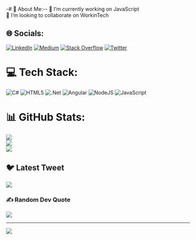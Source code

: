 -# 💫 About Me:--
🔭 I’m currently working on JavaScript<br>👯 I’m looking to collaborate on WorkinTech<br>


## 🌐 Socials:
[![LinkedIn](https://img.shields.io/badge/LinkedIn-%230077B5.svg?logo=linkedin&logoColor=white)](https://linkedin.com/in/www.linkedin.com/in/omurcanuslu/) [![Medium](https://img.shields.io/badge/Medium-12100E?logo=medium&logoColor=white)](https://medium.com/@https://medium.com/@omurcanuslu) [![Stack Overflow](https://img.shields.io/badge/-Stackoverflow-FE7A16?logo=stack-overflow&logoColor=white)](https://stackoverflow.com/users/https://stackoverflow.com/users/20913475/%c3%96m%c3%bcr) [![Twitter](https://img.shields.io/badge/Twitter-%231DA1F2.svg?logo=Twitter&logoColor=white)](https://twitter.com/https://twitter.com/omurcanuslu) 

# 💻 Tech Stack:
![C#](https://img.shields.io/badge/c%23-%23239120.svg?style=for-the-badge&logo=c-sharp&logoColor=white) ![HTML5](https://img.shields.io/badge/html5-%23E34F26.svg?style=for-the-badge&logo=html5&logoColor=white) ![.Net](https://img.shields.io/badge/.NET-5C2D91?style=for-the-badge&logo=.net&logoColor=white) ![Angular](https://img.shields.io/badge/angular-%23DD0031.svg?style=for-the-badge&logo=angular&logoColor=white) ![NodeJS](https://img.shields.io/badge/node.js-6DA55F?style=for-the-badge&logo=node.js&logoColor=white) ![JavaScript](https://img.shields.io/badge/javascript-%23323330.svg?style=for-the-badge&logo=javascript&logoColor=%23F7DF1E)
# 📊 GitHub Stats:
![](https://github-readme-stats.vercel.app/api?username=P4CKt&theme=dark&hide_border=false&include_all_commits=false&count_private=false)<br/>
![](https://github-readme-streak-stats.herokuapp.com/?user=P4CKt&theme=dark&hide_border=false)<br/>
![](https://github-readme-stats.vercel.app/api/top-langs/?username=P4CKt&theme=dark&hide_border=false&include_all_commits=false&count_private=false&layout=compact)

## 🐦 Latest Tweet
[![](https://gtce.itsvg.in/api?username=https://twitter.com/omurcanuslu)](https://github.com/VishwaGauravIn/github-twitter-card-embed)

### ✍️ Random Dev Quote
![](https://quotes-github-readme.vercel.app/api?type=horizontal&theme=radical)

---
[![](https://visitcount.itsvg.in/api?id=P4CKt&icon=0&color=0)](https://visitcount.itsvg.in)

<!-- Proudly created with GPRM ( https://gprm.itsvg.in ) -->
